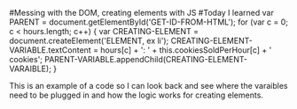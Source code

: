   #Messing with the DOM, creating elements with JS
  #Today I learned
  var PARENT = document.getElementById('GET-ID-FROM-HTML');
  for (var c = 0; c < hours.length; c++) {
      var CREATING-ELEMENT = document.createElement('ELEMENT, ex li');
      CREATING-ELEMENT-VARIABLE.textContent = hours[c] + ': ' + this.cookiesSoldPerHour[c] + ' cookies';
      PARENT-VARIABLE.appendChild(CREATING-ELEMENT-VARAIBLE);
    }
 
 This is an example of a code so I can look back and see where the varaibles need to be plugged in and how the logic works for creating elements.
  